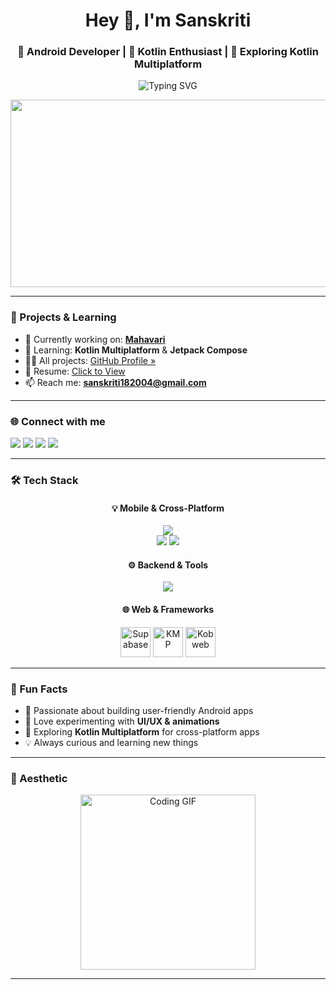 <h1 align="center">Hey 👋, I'm Sanskriti</h1>
<h3 align="center">📱 Android Developer | 🌱 Kotlin Enthusiast | 🚀 Exploring Kotlin Multiplatform</h3>

<p align="center">
  <img src="https://readme-typing-svg.herokuapp.com?font=Fira+Code&size=22&duration=4000&pause=1000&center=true&vCenter=true&width=500&lines=Android+App+Developer;Kotlin+%7C+Java+%7C+Jetpack+Compose;Clean+UI+%26+Scalable+Apps;Always+learning+something+new+💡" alt="Typing SVG" />
</p>

<p align="center">
  <img src="https://i.pinimg.com/originals/be/fc/2f/befc2f780b5b1ca9a8fee1d0548aa084.gif" width="900" height="300"/>
</p>

---

### 🚀 Projects & Learning
- 🔭 Currently working on: [**Mahavari**](https://github.com/Sanskriti1804/Mensinator.git)  
- 🌱 Learning: **Kotlin Multiplatform** & **Jetpack Compose**  
- 👨‍💻 All projects: [GitHub Profile »](https://github.com/Sanskriti1804)  
- 📄 Resume: [Click to View](https://drive.google.com/file/d/1PO04fyD7PhLtqhSMLVCN6sYe3c99fJrp/view?usp=sharing)  
- 📫 Reach me: **sanskriti182004@gmail.com**  

---

### 🌐 Connect with me
<p align="left">
  <a href="https://www.linkedin.com/in/sanskriti1820/" target="_blank"><img src="https://img.shields.io/badge/LinkedIn-0077B5?style=for-the-badge&logo=linkedin&logoColor=white" /></a>
  <a href="https://www.instagram.com/_sanskriti_1800" target="_blank"><img src="https://img.shields.io/badge/Instagram-E4405F?style=for-the-badge&logo=instagram&logoColor=white" /></a>
  <a href="mailto:sanskriti182004@gmail.com" target="_blank"><img src="https://img.shields.io/badge/Gmail-D14836?style=for-the-badge&logo=gmail&logoColor=white" /></a>
  <a href="https://discord.com" target="_blank"><img src="https://img.shields.io/badge/Discord-5865F2?style=for-the-badge&logo=discord&logoColor=white" /></a>
</p>

---

### 🛠️ Tech Stack 

<div align="center">

#### 💡 Mobile & Cross-Platform
<img src="https://skillicons.dev/icons?i=kotlin,java,android,androidstudio" /><br>
<img src="https://skillicons.dev/icons?i=ktor" />
<img src="https://skillicons.dev/icons?i=firebase" />

#### ⚙️ Backend & Tools
<img src="https://skillicons.dev/icons?i=postgresql,docker,git,github" /><br>

#### 🌐 Web & Frameworks
<!-- No official skillicons for these, so using logo SVGs directly -->
<img height="48" src="https://seeklogo.com/images/S/supabase-logo-DCC676FFE2-seeklogo.com.png" alt="Supabase" />
<img height="48" src="https://raw.githubusercontent.com/JetBrains/logos/master/kotlin/kotlin-icon.svg" alt="KMP" />
<img height="48" src="https://raw.githubusercontent.com/varabyte/media/main/kobweb/kobweb-icon.svg" alt="Kobweb" />

</div>


---

### 🧠 Fun Facts

- 📱 Passionate about building user-friendly Android apps  
- 🎨 Love experimenting with **UI/UX & animations**  
- 🚀 Exploring **Kotlin Multiplatform** for cross-platform apps  
- 💡 Always curious and learning new things  

---

### 🎨 Aesthetic

<p align="center">
  <img src="https://tenor.com/view/cat-oiiaoiia-cat-cat-spinning-gif-7952242942163821023.gif" width="280" alt="Coding GIF" />
</p>

---
